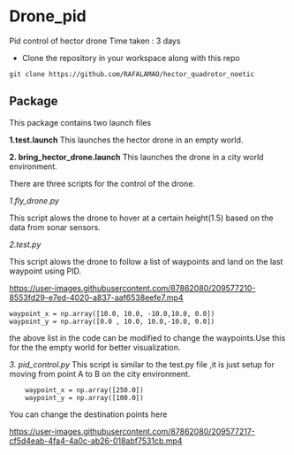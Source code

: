 # Drone_pid
Pid control of hector drone
Time taken : 3 days
* Clone the repository in your workspace along with this repo
```
git clone https://github.com/RAFALAMAO/hector_quadrotor_noetic
```

## Package
This package contains two launch files

**1.test.launch**
This launches the hector drone in an empty world.

**2. bring_hector_drone.launch**
This launches the drone in a city world environment.

There are three scripts for the control of the drone.

_1.fly_drone.py_

This script alows the drone to hover at a certain height(1.5) based on the data from sonar sensors.

_2.test.py_

This script alows the drone to follow a list of waypoints and land on the last waypoint using PID.


https://user-images.githubusercontent.com/87862080/209577210-8553fd29-e7ed-4020-a837-aaf6538eefe7.mp4



``` 
waypoint_x = np.array([10.0, 10.0, -10.0,10.0, 0.0])
waypoint_y = np.array([0.0 , 10.0, 10.0,-10.0, 0.0])
``` 
the above list in the code can be modified to change the waypoints.Use this for the the empty world for better visualization.


_3. pid_control.py_
This script is similar to the test.py file ,it is just setup for moving from point A to B on the city environment.
```
    waypoint_x = np.array([250.0])
    waypoint_y = np.array([100.0])
```
You can change the destination points here 


https://user-images.githubusercontent.com/87862080/209577217-cf5d4eab-4fa4-4a0c-ab26-018abf7531cb.mp4


